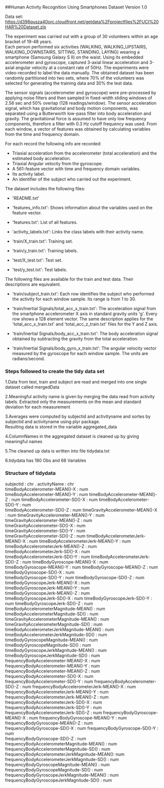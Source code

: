 ##Human Activity Recognition Using Smartphones Dataset Version 1.0

Data set: https://d396qusza40orc.cloudfront.net/getdata%2Fprojectfiles%2FUCI%20HAR%20Dataset.zip   

The experiment was carried out with a group of 30 volunteers within an age bracket of 19-48 years.  
Each person performed six activities (WALKING, WALKING_UPSTAIRS, WALKING_DOWNSTAIRS, SITTING, STANDING, LAYING) wearing a smartphone (Samsung Galaxy S II) on the waist. Using its embedded accelerometer and gyroscope, captured 3-axial linear acceleration and 3-axial angular velocity at a constant rate of 50Hz. The experiments were video-recorded to label the data manually. The obtained dataset has been randomly partitioned into two sets, where 70% of the volunteers was selected for generating the training data and 30% the test data. 

The sensor signals (accelerometer and gyroscope) were pre-processed by applying noise filters and then sampled in fixed-width sliding windows of 2.56 sec and 50% overlap (128 readings/window). The sensor acceleration signal, which has gravitational and body motion components, was separated using a Butterworth low-pass filter into body acceleration and gravity. The gravitational force is assumed to have only low frequency components, therefore a filter with 0.3 Hz cutoff frequency was used. From each window, a vector of features was obtained by calculating variables from the time and frequency domain.

For each record the following info are recorded:  
- Triaxial acceleration from the accelerometer (total acceleration) and the estimated body acceleration.  
- Triaxial Angular velocity from the gyroscope. 
- A 561-feature vector with time and frequency domain variables. 
- Its activity label. 
- An identifier of the subject who carried out the experiment.  

The dataset includes the following files:  

- 'README.txt'  

- 'features_info.txt': Shows information about the variables used on the feature vector.  

- 'features.txt': List of all features.  

- 'activity_labels.txt': Links the class labels with their activity name.  

- 'train/X_train.txt': Training set.  

- 'train/y_train.txt': Training labels.  

- 'test/X_test.txt': Test set.  

- 'test/y_test.txt': Test labels.  

The following files are available for the train and test data. Their descriptions are equivalent.   

- 'train/subject_train.txt': Each row identifies the subject who performed the activity for each window sample. Its range is from 1 to 30. 

- 'train/Inertial Signals/total_acc_x_train.txt': The acceleration signal from the smartphone accelerometer X axis in standard gravity units 'g'. Every row shows a 128 element vector. The same description applies for the 'total_acc_x_train.txt' and 'total_acc_z_train.txt' files for the Y and Z axis. 

- 'train/Inertial Signals/body_acc_x_train.txt': The body acceleration signal obtained by subtracting the gravity from the total acceleration. 

- 'train/Inertial Signals/body_gyro_x_train.txt': The angular velocity vector measured by the gyroscope for each window sample. The units are radians/second. 

### Steps followed to create the tidy data set
1.Data from test, train and subject are read and merged into one single dataset called mergedData  

2.Meaningful activity name is given by merging the data read from activity labels. Extracted only the measurements on the mean and standard deviation for each measurement     

3.Averages were computed by subjectid and activityname and sortes by subjectid and activityname using plyr package.  
Resulting data is stored in the variable aggregated_data

4.ColumnNames in the aggregated dataset is cleaned up by giving meaningful names  

5.The cleaned up data is written into file tidydata.txt 

6.tidydata has 180 Obs and 68 Variables

### Structure of tidydata
  subjectid                                     : chr  .
  activityName                                  : chr  
  timeBodyAccelerometer-MEAN()-X                : num  
  timeBodyAccelerometer-MEAN()-Y                : num 
  timeBodyAccelerometer-MEAN()-Z                : num 
  timeBodyAccelerometer-SD()-X                  : num 
  timeBodyAccelerometer-SD()-Y                  : num  
  timeBodyAccelerometer-SD()-Z                  : num 
  timeGravityAccelerometer-MEAN()-X             : num 
  timeGravityAccelerometer-MEAN()-Y             : num  
  timeGravityAccelerometer-MEAN()-Z             : num  
  timeGravityAccelerometer-SD()-X               : num  
  timeGravityAccelerometer-SD()-Y               : num  
  timeGravityAccelerometer-SD()-Z               : num 
  timeBodyAccelerometerJerk-MEAN()-X            : num 
  timeBodyAccelerometerJerk-MEAN()-Y            : num 
  timeBodyAccelerometerJerk-MEAN()-Z            : num  
  timeBodyAccelerometerJerk-SD()-X              : num  
  timeBodyAccelerometerJerk-SD()-Y              : num 
  timeBodyAccelerometerJerk-SD()-Z              : num 
  timeBodyGyroscope-MEAN()-X                    : num  
  timeBodyGyroscope-MEAN()-Y                    : num 
  timeBodyGyroscope-MEAN()-Z                    : num 
  timeBodyGyroscope-SD()-X                      : num  
  timeBodyGyroscope-SD()-Y                      : num 
  timeBodyGyroscope-SD()-Z                      : num 
  timeBodyGyroscopeJerk-MEAN()-X                : num  
  timeBodyGyroscopeJerk-MEAN()-Y                : num  
  timeBodyGyroscopeJerk-MEAN()-Z                : num  
  timeBodyGyroscopeJerk-SD()-X                  : num 
  timeBodyGyroscopeJerk-SD()-Y                  : num 
  timeBodyGyroscopeJerk-SD()-Z                  : num 
  timeBodyAccelerometerMagnitude-MEAN()         : num  
  timeBodyAccelerometerMagnitude-SD()           : num 
  timeGravityAccelerometerMagnitude-MEAN()      : num 
  timeGravityAccelerometerMagnitude-SD()        : num 
  timeBodyAccelerometerJerkMagnitude-MEAN()     : num  
  timeBodyAccelerometerJerkMagnitude-SD()       : num 
  timeBodyGyroscopeMagnitude-MEAN()             : num  
  timeBodyGyroscopeMagnitude-SD()               : num 
  timeBodyGyroscopeJerkMagnitude-MEAN()         : num 
  timeBodyGyroscopeJerkMagnitude-SD()           : num  
  frequencyBodyAccelerometer-MEAN()-X           : num  
  frequencyBodyAccelerometer-MEAN()-Y           : num  
  frequencyBodyAccelerometer-MEAN()-Z           : num  
  frequencyBodyAccelerometer-SD()-X             : num  
  frequencyBodyAccelerometer-SD()-Y             : num 
  frequencyBodyAccelerometer-SD()-Z             : num
  frequencyBodyAccelerometerJerk-MEAN()-X       : num  
  frequencyBodyAccelerometerJerk-MEAN()-Y       : num 
  frequencyBodyAccelerometerJerk-MEAN()-Z       : num 
  frequencyBodyAccelerometerJerk-SD()-X         : num  
  frequencyBodyAccelerometerJerk-SD()-Y         : num  
  frequencyBodyAccelerometerJerk-SD()-Z         : num 
  frequencyBodyGyroscope-MEAN()-X               : num 
  frequencyBodyGyroscope-MEAN()-Y               : num
  frequencyBodyGyroscope-MEAN()-Z               : num  
  frequencyBodyGyroscope-SD()-X                 : num 
  frequencyBodyGyroscope-SD()-Y                 : num  
  frequencyBodyGyroscope-SD()-Z                 : num          
  frequencyBodyAccelerometerMagnitude-MEAN()    : num  
  frequencyBodyAccelerometerMagnitude-SD()      : num  
  frequencyBodyAccelerometerJerkMagnitude-MEAN(): num  
  frequencyBodyAccelerometerJerkMagnitude-SD()  : num 
  frequencyBodyGyroscopeMagnitude-MEAN()        : num 
  frequencyBodyGyroscopeMagnitude-SD()          : num    
  frequencyBodyGyroscopeJerkMagnitude-MEAN()    : num  
  frequencyBodyGyroscopeJerkMagnitude-SD()      : num  

 
